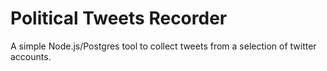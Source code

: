 # Political Tweets Recorder

A simple Node.js/Postgres tool to collect tweets from a selection of twitter accounts.
